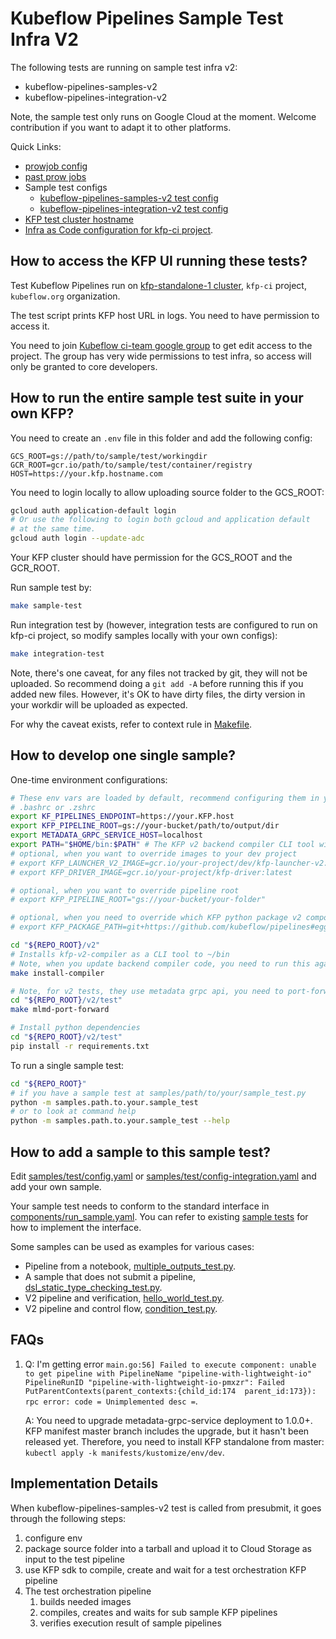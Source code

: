 # Kubeflow Pipelines Sample Test Infra V2

The following tests are running on sample test infra v2:

* kubeflow-pipelines-samples-v2
* kubeflow-pipelines-integration-v2

Note, the sample test only runs on Google Cloud at the moment. Welcome
contribution if you want to adapt it to other platforms.

Quick Links:

* [prowjob config](https://github.com/GoogleCloudPlatform/oss-test-infra/blob/8e2b1e0b57d0bf7adf8e9f3cef6a98af25012412/prow/prowjobs/kubeflow/pipelines/kubeflow-pipelines-presubmits.yaml#L185-L203)
* [past prow jobs](https://oss-prow.knative.dev/job-history/gs/oss-prow/pr-logs/directory/kubeflow-pipelines-samples-v2)
* Sample test configs
  * [kubeflow-pipelines-samples-v2 test config](../../samples/test/config.yaml)
  * [kubeflow-pipelines-integration-v2 test config](../../samples/test/config-integration.yaml)
* [KFP test cluster hostname](https://github.com/kubeflow/testing/blob/master/test-infra/kfp/endpoint)
* [Infra as Code configuration for kfp-ci project](https://github.com/kubeflow/testing/tree/master/test-infra/kfp).

## How to access the KFP UI running these tests?

Test Kubeflow Pipelines run on [kfp-standalone-1 cluster](https://console.cloud.google.com/kubernetes/clusters/details/us-central1/kfp-standalone-1/details?folder=&organizationId=&project=kfp-ci),
`kfp-ci` project, `kubeflow.org` organization.

The test script prints KFP host URL in logs. You need to have permission to
access it.

You need to join [Kubeflow ci-team google group](https://github.com/kubeflow/internal-acls/blob/master/google_groups/groups/ci-team.yaml) to get edit access to the project. The group
has very wide permissions to test infra, so access will only be granted to core
developers.

<!--
TODO(Bobgy): Currently, it's not possible to grant KFP UI only permission, but we can consider granting
such access to [Kubeflow ci-viewer google group](https://github.com/kubeflow/internal-acls/blob/master/google_groups/groups/ci-viewer.yaml).
Contact @zijianjoy if you have such a need.
-->

## How to run the entire sample test suite in your own KFP?

You need to create an `.env` file in this folder and add the following config:

```env
GCS_ROOT=gs://path/to/sample/test/workingdir
GCR_ROOT=gcr.io/path/to/sample/test/container/registry
HOST=https://your.kfp.hostname.com
```

You need to login locally to allow uploading source folder to the GCS_ROOT:

```bash
gcloud auth application-default login
# Or use the following to login both gcloud and application default
# at the same time.
gcloud auth login --update-adc
```

Your KFP cluster should have permission for the GCS_ROOT and the GCR_ROOT.

Run sample test by:

```bash
make sample-test
```

Run integration test by (however, integration tests are configured to run on kfp-ci project, so modify samples locally with your own configs):

```bash
make integration-test
```

Note, there's one caveat, for any files not tracked by git, they will not be uploaded.
So recommend doing a `git add -A` before running this if you added new files. However,
it's OK to have dirty files, the dirty version in your workdir will be uploaded
as expected.

For why the caveat exists, refer to context rule in [Makefile](./Makefile).

## How to develop one single sample?

One-time environment configurations:

```bash
# These env vars are loaded by default, recommend configuring them in your
# .bashrc or .zshrc
export KF_PIPELINES_ENDPOINT=https://your.KFP.host
export KFP_PIPELINE_ROOT=gs://your-bucket/path/to/output/dir
export METADATA_GRPC_SERVICE_HOST=localhost
export PATH="$HOME/bin:$PATH" # The KFP v2 backend compiler CLI tool will be installed to ~/bin by make install-compiler
# optional, when you want to override images to your dev project
# export KFP_LAUNCHER_V2_IMAGE=gcr.io/your-project/dev/kfp-launcher-v2:latest
# export KFP_DRIVER_IMAGE=gcr.io/your-project/kfp-driver:latest

# optional, when you want to override pipeline root
# export KFP_PIPELINE_ROOT="gs://your-bucket/your-folder"

# optional, when you need to override which KFP python package v2 components use:
# export KFP_PACKAGE_PATH=git+https://github.com/kubeflow/pipelines#egg=kfp&subdirectory=sdk/python

cd "${REPO_ROOT}/v2"
# Installs kfp-v2-compiler as a CLI tool to ~/bin
# Note, when you update backend compiler code, you need to run this again!
make install-compiler

# Note, for v2 tests, they use metadata grpc api, you need to port-forward it locally in a separate terminal by:
cd "${REPO_ROOT}/v2/test"
make mlmd-port-forward

# Install python dependencies
cd "${REPO_ROOT}/v2/test"
pip install -r requirements.txt
```

To run a single sample test:

```bash
cd "${REPO_ROOT}"
# if you have a sample test at samples/path/to/your/sample_test.py
python -m samples.path.to.your.sample_test
# or to look at command help
python -m samples.path.to.your.sample_test --help
```

## How to add a sample to this sample test?

Edit [samples/test/config.yaml](../../samples/test/config.yaml) or
[samples/test/config-integration.yaml](../../samples/test/config-integration.yaml)
and add your own sample.

Your sample test needs to conform to the standard interface in
[components/run_sample.yaml](components/run_sample.yaml). You can refer to
existing [sample tests](../../samples/test) for how to implement the interface.

Some samples can be used as examples for various cases:

* Pipeline from a notebook, [multiple_outputs_test.py](../../samples/core/multiple_outputs/multiple_outputs_test.py).
* A sample that does not submit a pipeline, [dsl_static_type_checking_test.py](../../samples/core/dsl_static_type_checking/dsl_static_type_checking_test.py).
* V2 pipeline and verification, [hello_world_test.py](../../samples/v2/hello_world_test.py).
* V2 pipeline and control flow, [condition_test.py](../../samples/core/condition/condition_test.py).

## FAQs

1. Q: I'm getting error `main.go:56] Failed to execute component: unable to get pipeline with PipelineName "pipeline-with-lightweight-io" PipelineRunID "pipeline-with-lightweight-io-pmxzr": Failed PutParentContexts(parent_contexts:{child_id:174  parent_id:173}): rpc error: code = Unimplemented desc =`.

   A: You need to upgrade metadata-grpc-service deployment to 1.0.0+. KFP manifest master branch includes the upgrade, but it hasn't been released yet. Therefore, you need to install KFP standalone from master: `kubectl apply -k manifests/kustomize/env/dev`.

## Implementation Details

When kubeflow-pipelines-samples-v2 test is called from presubmit, it goes through
the following steps:

1. configure env
2. package source folder into a tarball and upload it to Cloud Storage as input to the test pipeline
3. use KFP sdk to compile, create and wait for a test orchestration KFP pipeline
4. The test orchestration pipeline
   1. builds needed images
   2. compiles, creates and waits for sub sample KFP pipelines
   3. verifies execution result of sample pipelines
